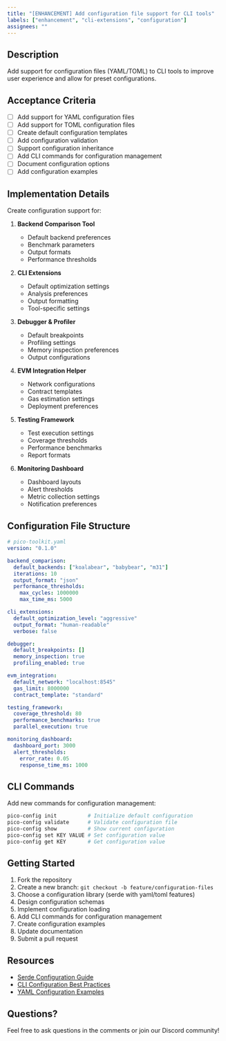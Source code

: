 ```yaml
---
title: "[ENHANCEMENT] Add configuration file support for CLI tools"
labels: ["enhancement", "cli-extensions", "configuration"]
assignees: ""
---
```


## Description
Add support for configuration files (YAML/TOML) to CLI tools to improve user experience and allow for preset configurations.

## Acceptance Criteria
- [ ] Add support for YAML configuration files
- [ ] Add support for TOML configuration files
- [ ] Create default configuration templates
- [ ] Add configuration validation
- [ ] Support configuration inheritance
- [ ] Add CLI commands for configuration management
- [ ] Document configuration options
- [ ] Add configuration examples

## Implementation Details
Create configuration support for:
1. **Backend Comparison Tool**
   - Default backend preferences
   - Benchmark parameters
   - Output formats
   - Performance thresholds

2. **CLI Extensions**
   - Default optimization settings
   - Analysis preferences
   - Output formatting
   - Tool-specific settings

3. **Debugger & Profiler**
   - Default breakpoints
   - Profiling settings
   - Memory inspection preferences
   - Output configurations

4. **EVM Integration Helper**
   - Network configurations
   - Contract templates
   - Gas estimation settings
   - Deployment preferences

5. **Testing Framework**
   - Test execution settings
   - Coverage thresholds
   - Performance benchmarks
   - Report formats

6. **Monitoring Dashboard**
   - Dashboard layouts
   - Alert thresholds
   - Metric collection settings
   - Notification preferences

## Configuration File Structure
```yaml
# pico-toolkit.yaml
version: "0.1.0"

backend_comparison:
  default_backends: ["koalabear", "babybear", "m31"]
  iterations: 10
  output_format: "json"
  performance_thresholds:
    max_cycles: 1000000
    max_time_ms: 5000

cli_extensions:
  default_optimization_level: "aggressive"
  output_format: "human-readable"
  verbose: false

debugger:
  default_breakpoints: []
  memory_inspection: true
  profiling_enabled: true

evm_integration:
  default_network: "localhost:8545"
  gas_limit: 8000000
  contract_template: "standard"

testing_framework:
  coverage_threshold: 80
  performance_benchmarks: true
  parallel_execution: true

monitoring_dashboard:
  dashboard_port: 3000
  alert_thresholds:
    error_rate: 0.05
    response_time_ms: 1000
```

## CLI Commands
Add new commands for configuration management:
```bash
pico-config init          # Initialize default configuration
pico-config validate      # Validate configuration file
pico-config show          # Show current configuration
pico-config set KEY VALUE # Set configuration value
pico-config get KEY       # Get configuration value
```

## Getting Started
1. Fork the repository
2. Create a new branch: `git checkout -b feature/configuration-files`
3. Choose a configuration library (serde with yaml/toml features)
4. Design configuration schemas
5. Implement configuration loading
6. Add CLI commands for configuration management
7. Create configuration examples
8. Update documentation
9. Submit a pull request

## Resources
- [Serde Configuration Guide](https://serde.rs/)
- [CLI Configuration Best Practices](https://clig.dev/#configuration)
- [YAML Configuration Examples](https://yaml.org/)

## Questions?
Feel free to ask questions in the comments or join our Discord community!
